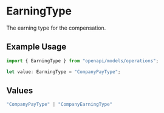 # EarningType

The earning type for the compensation.

## Example Usage

```typescript
import { EarningType } from "openapi/models/operations";

let value: EarningType = "CompanyPayType";
```

## Values

```typescript
"CompanyPayType" | "CompanyEarningType"
```
